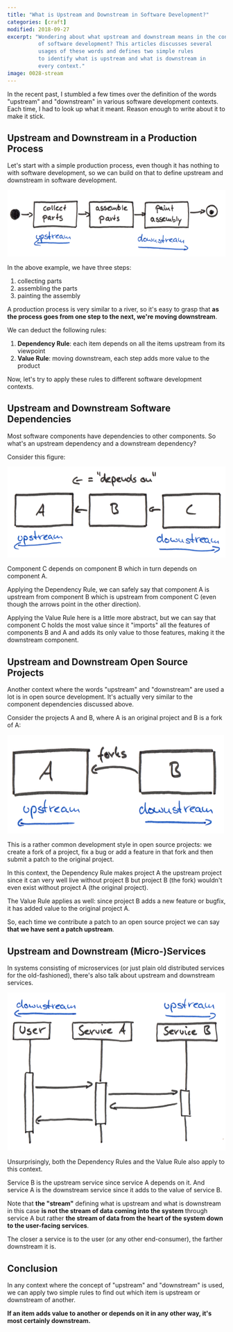 ```yaml
---
title: "What is Upstream and Downstream in Software Development?"
categories: [craft]
modified: 2018-09-27
excerpt: "Wondering about what upstream and downstream means in the context
          of software development? This articles discusses several
          usages of these words and defines two simple rules
          to identify what is upstream and what is downstream in
          every context."
image: 0028-stream
---
```




In the recent past, I stumbled a few times over the definition of the words "upstream" and
"downstream" in various software development contexts. Each time, I had to look up what
it meant. Reason enough to write about it to make it stick.

## Upstream and Downstream in a Production Process

Let's start with a simple production process, even though it has nothing to with software
development, so we can build on that to define upstream and downstream in
software development.

![Upstream and Downstream Process Steps](/assets/img/posts/upstream-downstream/production.png)

In the above example, we have three steps: 

1. collecting parts
1. assembling the parts
1. painting the assembly

A production process is very similar to a river, so it's easy to grasp that 
**as the process goes from one step to the next, we're moving downstream**.

We can deduct the following rules:
1. **Dependency Rule**: each item depends on all the items upstream from its viewpoint
1. **Value Rule**: moving downstream, each step adds more value to the product

Now, let's try to apply these rules to different software development contexts. 

## Upstream and Downstream Software Dependencies

Most software components have dependencies to other components. 
So what's an upstream dependency and a downstream dependency?

Consider this figure: 

![Upstream and Downstream Software Dependencies](/assets/img/posts/upstream-downstream/dependencies.png)

Component C depends on component B which in turn depends on component A.

Applying the Dependency Rule, we can safely say that component A is upstream
from component B which is upstream from component C (even though the 
arrows point in the other direction).

Applying the Value Rule here is a little more abstract, but we can say that
component C holds the most value since it "imports" all the features of 
components B and A and adds its only value to those features, 
making it the downstream component.

## Upstream and Downstream Open Source Projects

Another context where the words "upstream" and "downstream" are used a lot is in
open source development. It's actually very similar to the component
dependencies discussed above.

Consider the projects A and B, where A is an original project and B is 
a fork of A:

![Upstream and Downstream Software Projects](/assets/img/posts/upstream-downstream/fork.png)

This is a rather common development style in open source projects: we 
create a fork of a project, fix a bug or add a feature in that fork and then
submit a patch to the original project.

In this context, the Dependency Rule makes project A the upstream project since
it can very well live without project B but project B (the fork) wouldn't even exist
without project A (the original project).

The Value Rule applies as well: since project B adds a new feature or bugfix,
it has added value to the original project A.

So, each time we contribute a patch to an open source project we can say **that we
have sent a patch upstream**.  

## Upstream and Downstream (Micro-)Services

In systems consisting of microservices (or just plain old distributed services for the old-fashioned),
there's also talk about upstream and downstream services.

![Upstream and Downstream Distributed Services](/assets/img/posts/upstream-downstream/services.png)

Unsurprisingly, both the Dependency Rules and the Value Rule also apply to this context.

Service B is the upstream service since service A depends on it. And service A is the downstream
service since it adds to the value of service B.

Note that **the "stream"** defining what is upstream and what is downstream in this case **is not the
stream of data coming into the system** through service A but rather **the stream of data from the
heart of the system down to the user-facing services**. 

The closer a service is to the user (or any other end-consumer), the farther downstream it is.

## Conclusion

In any context where the concept of "upstream" and "downstream" is used, we can apply 
two simple rules to find out which item is upstream or downstream of another. 

**If an item adds value to another or depends on it in any other way, it's most certainly downstream.** 

